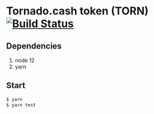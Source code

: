# Tornado.cash token (TORN) [![Build Status](https://github.com/tornadocash/torn-token/workflows/build/badge.svg)](https://github.com/tornadocash/torn-token/actions)

## Dependencies

1. node 12
2. yarn

## Start

```bash
$ yarn
$ yarn test
```
